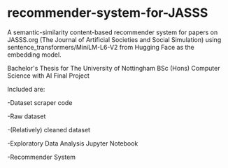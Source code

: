 # recommender-system-for-JASSS

A semantic-similarity content-based recommender system for papers on JASSS.org (The Journal of Artificial Societies and Social Simulation) using sentence_transformers/MiniLM-L6-V2 from Hugging Face as the embedding model.

Bachelor's Thesis for The University of Nottingham BSc (Hons) Computer Science with AI Final Project

Included are:

-Dataset scraper code

-Raw dataset

-(Relatively) cleaned dataset

-Exploratory Data Analysis Jupyter Notebook

-Recommender System 




